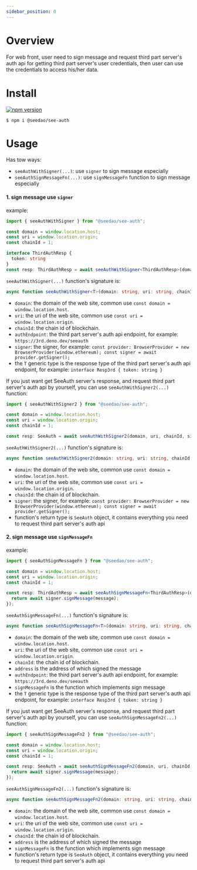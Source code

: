 ```yaml
---
sidebar_position: 0
---
```


# Overview

For web front, user need to sign message and request third part server's auth api for getting third part server's user credentials, then user can use the credentials to access his/her data.

# Install

[![npm version](https://badge.fury.io/js/@seedao%2Fsee-auth.svg)](https://badge.fury.io/js/@seedao%2Fsee-auth)

```shell
$ npm i @seedao/see-auth
```

# Usage

Has tow ways:

* `seeAuthWithSigner(...)`: use `signer` to sign message especially
* `seeAuthSignMessageFn(...)`: use `signMessageFn` function to sign message especially

#### 1. sign message use `signer`

example:

```typescript
import { seeAuthWithSigner } from "@seedao/see-auth";

const domain = window.location.host;
const uri = window.location.origin;
const chainId = 1;

interface ThirdAuthResp {
  token: string
}
const resp: ThirdAuthResp = await seeAuthWithSigner<ThirdAuthResp>(domain, uri, chainId, "https://3rd.deno.dev/seeauth", signer);
```

`seeAuthWithSigner(...)` function's signature is:

```typescript
async function seeAuthWithSigner<T>(domain: string, uri: string, chainId: number, authEndpoint: string, signer: Signer): Promise<T>
```

* `domain`: the domain of the web site, common use `const domain = window.location.host`.
* `uri`: the uri of the web site, common use `const uri = window.location.origin`.
* `chainId`: the chain id of blockchain.
* `authEndpoint`: the third part server's auth api endpoint, for example: `https://3rd.deno.dev/seeauth`
* `signer`: the signer, for example: `const provider: BrowserProvider = new BrowserProvider(window.ethereum); const signer = await provider.getSigner();`
* the `T` generic type is the response type of the third part server's auth api endpoint, for example: `interface Resp3rd { token: string }`

If you just want get SeeAuth server's response, and request third part server's auth api by yourself, you can use `seeAuthWithSigner2(...)` function:

```typescript
import { seeAuthWithSigner2 } from "@seedao/see-auth";

const domain = window.location.host;
const uri = window.location.origin;
const chainId = 1;

const resp: SeeAuth = await seeAuthWithSigner2(domain, uri, chainId, signer);
```

`seeAuthWithSigner2(...)` function's signature is:

```typescript
async function seeAuthWithSigner2(domain: string, uri: string, chainId: number, signer: Signer): Promise<SeeAuth>;
```

* `domain`: the domain of the web site, common use `const domain = window.location.host`.
* `uri`: the uri of the web site, common use `const uri = window.location.origin`.
* `chainId`: the chain id of blockchain.
* `signer`: the signer, for example: `const provider: BrowserProvider = new BrowserProvider(window.ethereum); const signer = await provider.getSigner();`
* function's return type is `SeeAuth` object, it contains everything you need to request third part server's auth api

#### 2. sign message use `signMessageFn`

example:

```typescript
import { seeAuthSignMessageFn } from "@seedao/see-auth";

const domain = window.location.host;
const uri = window.location.origin;
const chainId = 1;

const resp: ThirdAuthResp = await seeAuthSignMessageFn<ThirdAuthResp>(domain, uri, chainId, signer.address, "https://3rd.deno.dev/seeauth", async (message: string | Uint8Array) => {
  return await signer.signMessage(message);
});
```

`seeAuthSignMessageFn(...)` function's signature is:

```typescript
async function seeAuthSignMessageFn<T>(domain: string, uri: string, chainId: number, address: string, authEndpoint: string, signMessageFn: (message: string | Uint8Array) => Promise<string>): Promise<T>;
```

* `domain`: the domain of the web site, common use `const domain = window.location.host`.
* `uri`: the uri of the web site, common use `const uri = window.location.origin`.
* `chainId`: the chain id of blockchain.
* `address` is the address of which signed the message
* `authEndpoint`: the third part server's auth api endpoint, for example: `https://3rd.deno.dev/seeauth`
* `signMessageFn` is the function which implements sign message
* the `T` generic type is the response type of the third part server's auth api endpoint, for example: `interface Resp3rd { token: string }`

If you just want get SeeAuth server's response, and request third part server's auth api by yourself, you can use `seeAuthSignMessageFn2(...)` function:

```typescript
import { seeAuthSignMessageFn2 } from "@seedao/see-auth";

const domain = window.location.host;
const uri = window.location.origin;
const chainId = 1;

const resp: SeeAuth = await seeAuthSignMessageFn2(domain, uri, chainId, signer.address, async (message: string | Uint8Array) => {
  return await signer.signMessage(message);
});
```

`seeAuthSignMessageFn2(...)` function's signature is:

```typescript
async function seeAuthSignMessageFn2(domain: string, uri: string, chainId: number, address: string, signMessageFn: (message: string | Uint8Array) => Promise<string>): Promise<SeeAuth>;
```

* `domain`: the domain of the web site, common use `const domain = window.location.host`.
* `uri`: the uri of the web site, common use `const uri = window.location.origin`.
* `chainId`: the chain id of blockchain.
* `address` is the address of which signed the message
* `signMessageFn` is the function which implements sign message
* function's return type is `SeeAuth` object, it contains everything you need to request third part server's auth api
